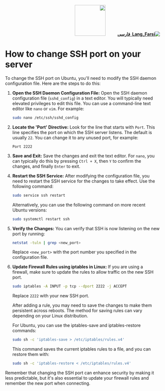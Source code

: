 <div dir="rtl" markdown="1">

[**![Lang_Farsi](https://user-images.githubusercontent.com/125398461/234186932-52f1fa82-52c6-417f-8b37-08fe9250a55f.png) &nbsp;فارسی**](https://github.com/hiddify/Hiddify-Manager/wiki/%D9%86%D8%AD%D9%88%D9%87-%D8%AA%D8%BA%DB%8C%DB%8C%D8%B1-%D9%BE%D9%88%D8%B1%D8%AA-SSH-%D8%B1%D9%88%DB%8C-%D8%B3%D8%B1%D9%88%D8%B1)&nbsp;&nbsp;&nbsp;&nbsp;&nbsp;&nbsp;&nbsp;&nbsp;&nbsp;&nbsp;<a href="https://github.com/hiddify/hiddify-config/wiki/All-tutorials-and-videos"><img width="100" src="https://github.com/hiddify/hiddify-config/assets/125398461/8ac5b906-105c-4b98-acf5-0e12e39e33f6" /></a>
</div>


# How to change SSH port on your server

To change the SSH port on Ubuntu, you'll need to modify the SSH daemon configuration file. Here are the steps to do this:

1. **Open the SSH Daemon Configuration File:**
   Open the SSH daemon configuration file (`sshd_config`) in a text editor. You will typically need elevated privileges to edit this file. You can use a command-line text editor like `nano` or `vim`. For example:
   ```bash
   sudo nano /etc/ssh/sshd_config
   ```

2. **Locate the 'Port' Directive:**
   Look for the line that starts with `Port`. This line specifies the port on which the SSH server listens. The default is usually `22`. You can change it to any unused port, for example:
   ```
   Port 2222
   ```

3. **Save and Exit:**
   Save the changes and exit the text editor. For `nano`, you can typically do this by pressing `Ctrl + X`, then `Y` to confirm the changes, and finally `Enter` to exit.

4. **Restart the SSH Service:**
   After modifying the configuration file, you need to restart the SSH service for the changes to take effect. Use the following command:
   ```bash
   sudo service ssh restart
   ```

   Alternatively, you can use the following command on more recent Ubuntu versions:
   ```bash
   sudo systemctl restart ssh
   ```

5. **Verify the Changes:**
   You can verify that SSH is now listening on the new port by running:
   ```bash
   netstat -tuln | grep <new_port>
   ```
   Replace `<new_port>` with the port number you specified in the configuration file.

6. **Update Firewall Rules using iptables in Linux:**
   If you are using a firewall, make sure to update the rules to allow traffic on the new SSH port. 

   ```bash
   sudo iptables -A INPUT -p tcp --dport 2222 -j ACCEPT

   ```
   Replace `2222` with your new SSH port.

   After adding a rule, you may need to save the changes to make them persistent across reboots. The method for saving rules can vary depending on your Linux distribution.

   For Ubuntu, you can use the iptables-save and iptables-restore commands:
   ```bash
   sudo sh -c 'iptables-save > /etc/iptables/rules.v4'
   ```
   This command saves the current iptables rules to a file, and you can restore them with:

   ```bash
   sudo sh -c 'iptables-restore < /etc/iptables/rules.v4'
   ```

Remember that changing the SSH port can enhance security by making it less predictable, but it's also essential to update your firewall rules and remember the new port when connecting.
